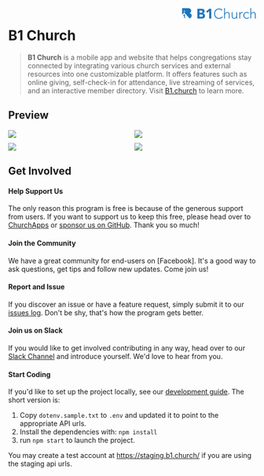 <img align="right" width="150" src="https://raw.githubusercontent.com/ChurchApps/B1App/main/public/images/logo.png">

# B1 Church

> **B1 Church** is a mobile app and website that helps congregations stay connected by integrating various church services and external resources into one customizable platform. It offers features such as online giving, self-check-in for attendance, live streaming of services, and an interactive member directory. Visit [B1.church](https://b1.church/) to learn more.

## Preview
<div style="display: flex;gap: 10px;">
    <img style="width: 49%;" src="https://github.com/ChurchApps/B1App/assets/1447203/efca22f3-baf2-4086-b32a-9cdcda50c624">
    <img style="width: 49%;" src="https://github.com/ChurchApps/B1App/assets/1447203/27220a9f-1670-4a68-a44b-b14d0a9a61d5">
</div>
<div style="display: flex;gap: 10px;margin-top: 10px;">
    <img style="width: 49%;" src="https://github.com/ChurchApps/B1App/assets/1447203/b10b49bd-9674-4138-af16-a8bcc7ea8274">
    <img style="width: 49%;" src="https://github.com/ChurchApps/B1App/assets/1447203/88eb924a-f6bf-4428-8477-946dea708a2c">
</div>

## Get Involved

#### Help Support Us
The only reason this program is free is because of the generous support from users. If you want to support us to keep this free, please head over to [ChurchApps](https://churchapps/partner) or [sponsor us on GitHub](https://github.com/sponsors/ChurchApps/). Thank you so much!

#### Join the Community
We have a great community for end-users on [Facebook].  It's a good way to ask questions, get tips and follow new updates.  Come join us!

#### Report and Issue
If you discover an issue or have a feature request, simply submit it to our [issues log](https://github.com/ChurchApps/ChurchAppsSupport).  Don't be shy, that's how the program gets better.

#### Join us on Slack
If you would like to get involved contributing in any way, head over to our [Slack Channel](https://join.slack.com/t/livechurchsolutions/shared_invite/zt-i88etpo5-ZZhYsQwQLVclW12DKtVflg) and introduce yourself.  We'd love to hear from you.

#### Start Coding
If you'd like to set up the project locally, see our [development guide](https://churchapps.org/dev).  The short version is:

1. Copy `dotenv.sample.txt` to `.env` and updated it to point to the appropriate API urls.
2. Install the dependencies with: `npm install`
3. run `npm start` to launch the project.

You may create a test account at https://staging.b1.church/ if you are using the staging api urls.
